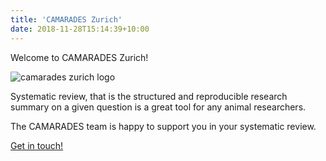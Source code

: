 ```yaml
---
title: 'CAMARADES Zurich'
date: 2018-11-28T15:14:39+10:00
---
```


Welcome to CAMARADES Zurich!

![camarades zurich logo](camarades_zurich.png "CAMARADES Zurich")

Systematic review, that is the structured and reproducible research summary on a given question is a great tool for any animal researchers.

The CAMARADES team is happy to support you in your systematic review.

[Get in touch!](mailto:benjamin.ineichen@uzh.ch?subject=CAMARADES:%20contact%20form)
